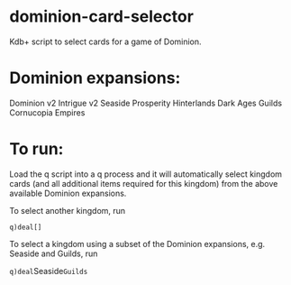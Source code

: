 # dominion-card-selector
Kdb+ script to select cards for a game of Dominion.

# Dominion expansions:
Dominion v2
Intrigue v2
Seaside
Prosperity
Hinterlands
Dark Ages
Guilds
Cornucopia
Empires

# To run:
Load the q script into a q process and it will automatically select kingdom cards (and all additional items required for this kingdom) from the above available Dominion expansions.

To select another kingdom, run

`q)deal[]`

To select a kingdom using a subset of the Dominion expansions, e.g. Seaside and Guilds, run

`q)deal`Seaside`Guilds`
